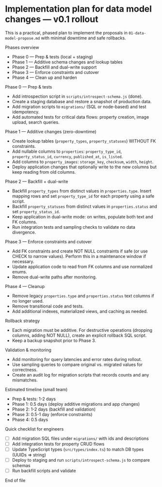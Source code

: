 # Implementation plan for data model changes — v0.1 rollout

This is a practical, phased plan to implement the proposals in `01-data-model-propose.md` with minimal downtime and safe rollbacks.

Phases overview
- Phase 0 — Prep & tests (local + staging)
- Phase 1 — Additive schema changes and lookup tables
- Phase 2 — Backfill and dual-write support
- Phase 3 — Enforce constraints and cutover
- Phase 4 — Clean up and harden

Phase 0 — Prep & tests
- Add introspection script in `scripts/introspect-schema.js` (done).
- Create a staging database and restore a snapshot of production data.
- Add migration scripts to `migrations/` (SQL or node-based) and test idempotency.
- Add automated tests for critical data flows: property creation, image upload, search queries.

Phase 1 — Additive changes (zero-downtime)
- Create lookup tables (`property_types`, `property_statuses`) WITHOUT FK constraints.
- Add nullable columns to `properties`: `property_type_id`, `property_status_id`, `currency`, `published_at`, `is_listed`.
- Add columns to `property_images`: `storage_key`, `checksum`, `width`, `height`.
- Deploy application changes that optionally write to the new columns but keep reading from old columns.

Phase 2 — Backfill + dual-write
- Backfill `property_types` from distinct values in `properties.type`. Insert mapping rows and set `property_type_id` for each property using a safe script.
- Backfill `property_statuses` from distinct values in `properties.status` and set `property_status_id`.
- Keep application in dual-write mode: on writes, populate both text and FK columns.
- Run integration tests and sampling checks to validate no data divergence.

Phase 3 — Enforce constraints and cutover
- Add FK constraints and create NOT NULL constraints if safe (or use CHECK to narrow values). Perform this in a maintenance window if necessary.
- Update application code to read from FK columns and use normalized enums.
- Remove dual-write paths after monitoring.

Phase 4 — Cleanup
- Remove legacy `properties.type` and `properties.status` text columns if no longer used.
- Remove transitional code and tests.
- Add additional indexes, materialized views, and caching as needed.

Rollback strategy
- Each migration must be additive. For destructive operations (dropping columns, adding NOT NULL), create an explicit rollback SQL script.
- Keep a backup snapshot prior to Phase 3.

Validation & monitoring
- Add monitoring for query latencies and error rates during rollout.
- Use sampling queries to compare original vs. migrated values for correctness.
- Create an audit log for migration scripts that records counts and any mismatches.

Estimated timeline (small team)
- Prep & tests: 1-2 days
- Phase 1: 0.5 days (deploy additive migrations and app changes)
- Phase 2: 1-2 days (backfill and validation)
- Phase 3: 0.5-1 day (enforce constraints)
- Phase 4: 0.5 days

Quick checklist for engineers
- [ ] Add migration SQL files under `migrations/` with ids and descriptions
- [ ] Add integration tests for property CRUD flows
- [ ] Update TypeScript types (`src/types/index.ts`) to match DB types (UUIDs => string)
- [ ] Deploy to staging and run `scripts/introspect-schema.js` to compare schemas
- [ ] Run backfill scripts and validate

End of file

